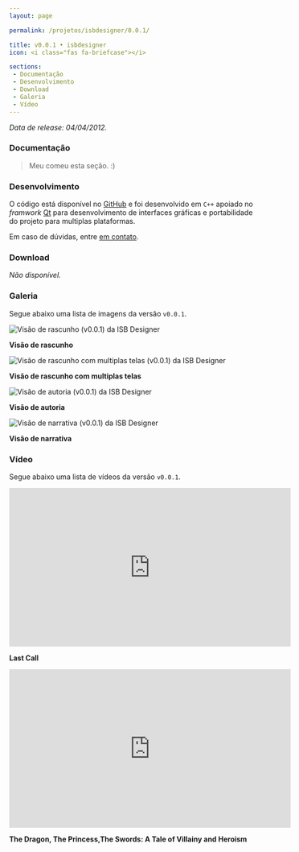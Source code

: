 ```yaml
---
layout: page

permalink: /projetos/isbdesigner/0.0.1/

title: v0.0.1 • isbdesigner
icon: <i class="fas fa-briefcase"></i>

sections:
 - Documentação
 - Desenvolvimento
 - Download
 - Galeria
 - Vídeo
---
```


*Data de release: 04/04/2012.*

### Documentação

> Meu [<i class="fas fa-dog"></i>](https://pt.wikipedia.org/wiki/Especial:Aleat%C3%B3ria) comeu esta seção. :)

### Desenvolvimento

O código está disponível no [GitHub](https://github.com/edcaraujo/isbdesigner-deprecated) e foi desenvolvido em `C++` apoiado no *framwork* [Qt](https://www.qt.io/) para desenvolvimento de interfaces gráficas e portabilidade do projeto para multiplas plataformas.

Em caso de dúvidas, entre [em contato](/#contato).

### Download

*Não disponível.*

### Galeria

Segue abaixo uma lista de imagens da versão `v0.0.1`.

![Visão de rascunho (v0.0.1) da ISB Designer](../../../assets/images/projects/isbdesigner/0.0.1/0f6548a5659620651e30f990c200ba2d.png)

**Visão de rascunho**

![Visão de rascunho com multiplas telas (v0.0.1) da ISB Designer](../../../assets/images/projects/isbdesigner/0.0.1/3ac0651356e3379752c0ebcba698e13b.png)

**Visão de rascunho com multiplas telas**

![Visão de autoria (v0.0.1) da ISB Designer](../../../assets/images/projects/isbdesigner/0.0.1/3b5f116cf0d4937fce8a13f10db1a4d7.png)

**Visão de autoria**

![Visão de narrativa (v0.0.1) da ISB Designer](../../../assets/images/projects/isbdesigner/0.0.1/cc57cc148841be03f801216f5bd582b2.png)

**Visão de narrativa**

### Vídeo

Segue abaixo uma lista de vídeos da versão `v0.0.1`.

<iframe width="560" height="315" src="https://www.youtube.com/embed/ca317DypS4Q" frameborder="0" allow="accelerometer; autoplay; encrypted-media; gyroscope; picture-in-picture" allowfullscreen="" style="color: rgb(17, 17, 17); font-family: &quot;Helvetica Neue&quot;, Helvetica, Arial, sans-serif; font-size: 16px; font-style: normal; font-variant-ligatures: normal; font-variant-caps: normal; font-weight: 400; letter-spacing: normal; orphans: 2; text-align: start; text-indent: 0px; text-transform: none; white-space: normal; widows: 2; word-spacing: 0px; -webkit-text-stroke-width: 0px; background-color: rgb(253, 253, 253); text-decoration-style: initial; text-decoration-color: initial;"></iframe>

**Last Call**

<iframe width="560" height="315" src="https://www.youtube.com/embed/2mHMAXKltmo" frameborder="0" allow="accelerometer; autoplay; encrypted-media; gyroscope; picture-in-picture" allowfullscreen="" style="color: rgb(17, 17, 17); font-family: &quot;Helvetica Neue&quot;, Helvetica, Arial, sans-serif; font-size: 16px; font-style: normal; font-variant-ligatures: normal; font-variant-caps: normal; font-weight: 400; letter-spacing: normal; orphans: 2; text-align: start; text-indent: 0px; text-transform: none; white-space: normal; widows: 2; word-spacing: 0px; -webkit-text-stroke-width: 0px; background-color: rgb(253, 253, 253); text-decoration-style: initial; text-decoration-color: initial;"></iframe>

**The Dragon, The Princess,The Swords: A Tale of Villainy and Heroism**